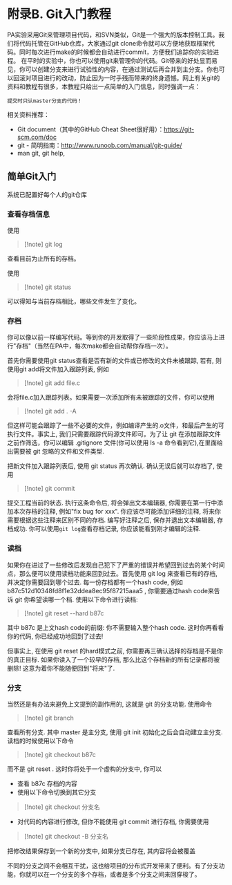 # 附录B. Git入门教程

PA实验采用Git来管理项目代码，和SVN类似，Git是一个强大的版本控制工具。我们将代码托管在GitHub仓库，大家通过git clone命令就可以方便地获取框架代码。同时每次进行make的时候都会自动进行commit，方便我们追踪你的实验进程。
在平时的实验中，你也可以使用git来管理你的代码。Git带来的好处显而易见，你可以创建分支来进行试验性的内容，在通过测试后再合并到主分支。你也可以回滚对项目进行的改动，防止因为一时手残而带来的终身遗憾。网上有关git的资料和教程有很多，本教程只给出一点简单的入门信息，同时强调一点：
```
提交时只认master分支的代码！
```

相关资料推荐：
-	Git document（其中的GitHub Cheat Sheet很好用）：https://git-scm.com/doc
-	git - 简明指南：http://www.runoob.com/manual/git-guide/
-	man git, git help, 

## 简单Git入门

系统已配置好每个人的git仓库

### 查看存档信息

使用
>[!note] git log

查看目前为止所有的存档。

使用
>[!note] git status

可以得知与当前存档相比，哪些文件发生了变化。

### 存档

你可以像以前一样编写代码。等到你的开发取得了一些阶段性成果，你应该马上进行"存档"（当然在PA中，每次make都会自动帮你存档一次）。

首先你需要使用git status查看是否有新的文件或已修改的文件未被跟踪, 若有, 则使用git add将文件加入跟踪列表, 例如
>[!note] git add file.c

会将file.c加入跟踪列表。如果需要一次添加所有未被跟踪的文件，你可以使用
>[!note] git add . -A

但这样可能会跟踪了一些不必要的文件，例如编译产生的.o文件，和最后产生的可执行文件。事实上, 我们只需要跟踪代码源文件即可。为了让 git 在添加跟踪文件之前作筛选，你可以编辑 .gitignore 文件(你可以使用 ls -a 命令看到它),在里面给出需要被 git 忽略的文件和文件类型.

把新文件加入跟踪列表后, 使用 git status 再次确认. 确认无误后就可以存档了, 使用
>[!note] git commit

提交工程当前的状态. 执行这条命令后, 将会弹出文本编辑器, 你需要在第一行中添加本次存档的注释, 例如"fix bug for xxx". 你应该尽可能添加详细的注释, 将来你需要根据这些注释来区别不同的存档. 编写好注释之后, 保存并退出文本编辑器, 存档成功. 你可以使用` git log `查看存档记录, 你应该能看到刚才编辑的注释.

### 读档

如果你在进过了一些修改后发现自己犯下了严重的错误并希望回到过去的某个时间点，那么便可以使用读档功能来回到过去。首先使用 git log 来查看已有的存档, 并决定你需要回到哪个过去. 每一份存档都有一个hash code, 例如 b87c512d10348fd8f1e32ddea8ec95f87215aaa5 , 你需要通过hash code来告诉 git 你希望读哪一个档. 使用以下命令进行读档:
>[!note] git reset --hard b87c

其中 b87c 是上文hash code的前缀: 你不需要输入整个hash code. 这时你再看看你的代码, 你已经成功地回到了过去!

但事实上, 在使用 git reset 的hard模式之前, 你需要再三确认选择的存档是不是你的真正目标. 如果你读入了一个较早的存档, 那么比这个存档新的所有记录都将被删除! 这意为着你不能随便回到"将来"了.

### 分支

当然还是有办法来避免上文提到的副作用的, 这就是 git 的分支功能. 使用命令
>[!note] git branch

查看所有分支. 其中 master 是主分支, 使用 git init 初始化之后会自动建立主分支.
读档的时候使用以下命令
>[!note] git checkout b87c

而不是 git reset . 这时你将处于一个虚构的分支中, 你可以
-	查看 b87c 存档的内容
-	使用以下命令切换到其它分支
  >[!note] git checkout 分支名
  
-	对代码的内容进行修改, 但你不能使用 git commit 进行存档, 你需要使用
  >[!note] git checkout -B 分支名
  
  把修改结果保存到一个新的分支中, 如果分支已存在, 其内容将会被覆盖
  
不同的分支之间不会相互干扰，这也给项目的分布式开发带来了便利。有了分支功能，你就可以在一个分支的多个存档，或者是多个分支之间来回穿梭了。



